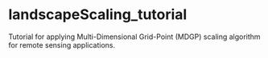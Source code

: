 # landscapeScaling_tutorial
Tutorial for applying Multi-Dimensional Grid-Point (MDGP) scaling algorithm for remote sensing applications. 
